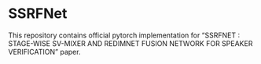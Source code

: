 # SSRFNet

This repository contains official pytorch implementation for “SSRFNET : STAGE-WISE SV-MIXER AND REDIMNET FUSION NETWORK FOR SPEAKER VERIFICATION” paper.

